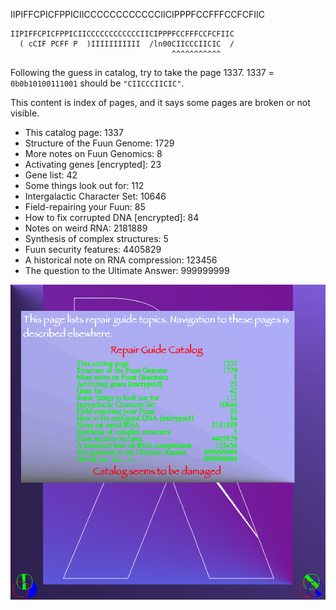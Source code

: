 IIPIFFCPICFPPICIICCCCCCCCCCCCIICIPPPFCCFFFCCFCFIIC

```
IIPIFFCPICFPPICIICCCCCCCCCCCCIICIPPPFCCFFFCCFCFIIC
  ( cCIF PCFF P  )IIIIIIIIIII  /ln00CIICCCIICIC  /
                                    ^^^^^^^^^^^
```

Following the guess in catalog, try to take the page 1337.
1337 = `0b0b10100111001` should be `"CIICCCIICIC"`.

This content is index of pages, and it says some pages are broken or not visible.

- This catalog page: 1337
- Structure of the Fuun Genome: 1729
- More notes on Fuun Genomics: 8
- Activating genes [encrypted]: 23
- Gene list: 42
- Some things look out for: 112
- Intergalactic Character Set: 10646
- Field-repairing your Fuun: 85
- How to fix corrupted DNA [encrypted]: 84
- Notes on weird RNA: 2181889
- Synthesis of complex structures: 5
- Fuun security features: 4405829
- A historical note on RNA compression: 123456
- The question to the Ultimate Answer: 999999999

![index](../image/index.png "index")
